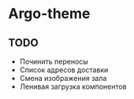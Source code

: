 # Argo-theme

## TODO
* Починить переносы
* Список адресов доставки
* Смена изображения зала
* Ленивая загрузка компонентов